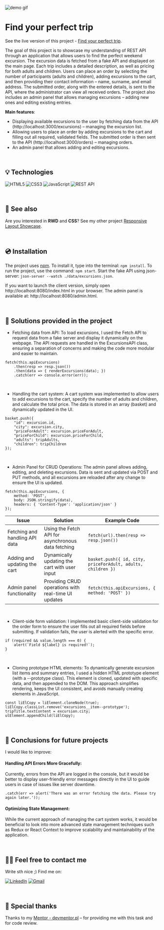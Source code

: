 ![demo gif](./src/css/assets/demo-proj7.gif)


# Find your perfect trip

See the live version of this project - [Find your perfect trip](https://marrcelp.github.io/Demonstrating-API-Integration-with-Excursion-Booking-App/).

The goal of this project is to showcase my understanding of REST API through an application that allows users to find the perfect weekend excursion. The excursion data is fetched from a fake API and displayed on the main page. Each trip includes a detailed description, as well as pricing for both adults and children.
Users can place an order by selecting the number of participants (adults and children), adding excursions to the cart, and then providing their contact information – name, surname, and email address. The submitted order, along with the entered details, is sent to the API, where the administrator can view all received orders.
The project also includes an admin panel that allows managing excursions – adding new ones and editing existing entries.

**Main features**:
- Displaying available excursions to the user by fetching data from the API (http://localhost:3000/excursions) – managing the excursion list.
- Allowing users to place an order by adding excursions to the cart and filling out all required, validated fields. The submitted order is then sent to the API (http://localhost:3000/orders) – managing orders.
- An admin panel that allows adding and editing excursions.


&nbsp;
 
## 💡 Technologies
![HTML5](https://img.shields.io/badge/html5-%23E34F26.svg?style=for-the-badge&logo=html5&logoColor=white)
![CSS3](https://img.shields.io/badge/css3-%231572B6.svg?style=for-the-badge&logo=css3&logoColor=white)
![JavaScript](https://img.shields.io/badge/javascript-%23323330.svg?style=for-the-badge&logo=javascript&logoColor=%23F7DF1E)
![REST API](https://img.shields.io/badge/REST%20API-%23000000.svg?style=for-the-badge&logo=api&logoColor=white)



&nbsp;
 
## 🔗 See also

Are you interested in **RWD** and **CSS**? See my other project [Responsive Layout Showcase](https://github.com/marrcelp/RWD_project-html-css).

&nbsp;
 
## 💿 Installation

The project uses [npm](https://www.npmjs.com/). To install it, type into the terminal: `npm install`. To run the project, use the command: `npm start`. Start the fake API using json-server: `json-server --watch ./data/excursions.json`.

If you want to launch the client version, simply open http://localhost:8080/index.html in your browser.
The admin panel is available at: http://localhost:8080/admin.html.


&nbsp;
 
## 🤔 Solutions provided in the project

- Fetching data from API:
To load excursions, I used the Fetch API to request data from a fake server and display it dynamically on the webpage.
The API requests are handled in the ExcursionsAPI class, ensuring a separation of concerns and making the code more modular and easier to maintain.
```
fetch(this.apiExcursions)
    .then(resp => resp.json())
    .then(data => { renderExcursions(data); })
    .catch(err => console.error(err));
```

 &nbsp;

- Handling the cart system:
A cart system was implemented to allow users to add excursions to the cart, specify the number of adults and children, and calculate the total price.
The data is stored in an array (basket) and dynamically updated in the UI.
```
basket.push({
    "id": excursion.id,
    "city": excursion.city,
    "priceForAdult": excursion.priceForAdult,
    "priceForChild": excursion.priceForChild,
    "adults": tripAdults,
    "children": tripChildren
});
```
 &nbsp;

- Admin Panel for CRUD Operations:
The admin panel allows adding, editing, and deleting excursions. Data is sent and updated via POST and PUT methods, and all excursions are reloaded after any change to ensure the UI is updated.
```
fetch(this.apiExcursions, {
    method: 'POST',
    body: JSON.stringify(data),
    headers: { 'Content-Type': 'application/json' }
});
```


| Issue                     | Solution                       |   Example Code  |
| ------------------------- | -----------------------------  | --- |
| Fetching and handling API data                       | Using the Fetch API for asynchronous data fetching         |  `fetch(url).then(resp => resp.json())`   |
| Adding and updating the cart                     | Dynamically updating the cart with user input        | `basket.push({ id, city, priceForAdult, adults, children })`    |
| Admin panel functionality                    | Providing CRUD operations with real-time UI updates         | `fetch(this.apiExcursions, { method: 'POST' })`    |

&nbsp;

- Client-side form validation:
I implemented basic client-side validation for the order form to ensure the user fills out all required fields before submitting. If validation fails, the user is alerted with the specific error.
```
if (required && value.length === 0) {
    alert(`Field ${label} is required!`);
}
```

&nbsp;

- Cloning prototype HTML elements:
To dynamically generate excursion list items and summary entries, I used a hidden HTML prototype element (with a --prototype class). This element is cloned, updated with specific data, and then appended to the DOM. This approach simplifies rendering, keeps the UI consistent, and avoids manually creating elements in JavaScript.
```
const liElCopy = liElement.cloneNode(true);
liElCopy.classList.remove('excursions__item--prototype');
tripTitle.textContent = excursion.city;
ulElement.appendChild(liElCopy);
```

&nbsp;

## 💭 Conclusions for future projects

I would like to improve:

#### Handling API Errors More Gracefully:
Currently, errors from the API are logged in the console, but it would be better to display user-friendly error messages directly in the UI to guide users in case of issues like server downtime.
```
.catch(err => alert('There was an error fetching the data. Please try again later.'));
```

#### Optimizing State Management:
While the current approach of managing the cart system works, it would be beneficial to look into more advanced state management techniques such as Redux or React Context to improve scalability and maintainability of the application.


&nbsp;

## 🙋‍♂️ Feel free to contact me
Write sth nice ;) Find me on:

[![LinkedIn](https://img.shields.io/badge/LinkedIn-%230077B5.svg?style=for-the-badge&logo=linkedin&logoColor=white)](https://www.linkedin.com/in/marcel-piaszczyk-200ba8181/)
[![Gmail](https://img.shields.io/badge/Gmail-%23D14836.svg?style=for-the-badge&logo=gmail&logoColor=white)](mailto:marcel.piaszczyk@gmail.com)


&nbsp;

## 👏 Special thanks
Thanks to my [Mentor - devmentor.pl](https://devmentor.pl/) – for providing me with this task and for code review.